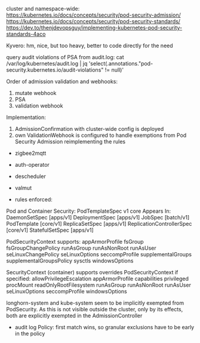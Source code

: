 
cluster and namespace-wide: 
https://kubernetes.io/docs/concepts/security/pod-security-admission/
https://kubernetes.io/docs/concepts/security/pod-security-standards/
https://dev.to/thenjdevopsguy/implementing-kubernetes-pod-security-standards-4aco

Kyvero: hm, nice, but too heavy, better to code directly for the need

query audit violations of PSA from audit.log: cat /var/log/kubernetes/audit.log | jq 'select(.annotations."pod-security.kubernetes.io/audit-violations" != null)'


Order of admission validation and webhooks:
1. mutate webhook
2. PSA
3. validation webhook

Implementation:
1. AdmissionConfirmation with cluster-wide config is deployed
2. own ValidationWebhook is configured to handle exemptions from Pod Security Admission reimplementing the rules
- zigbee2mqtt
- auth-operator
- descheduler
- valmut

- rules enforced: 

Pod and Container Security:
PodTemplateSpec v1 core
Appears In:
    DaemonSetSpec [apps/v1]
    DeploymentSpec [apps/v1]
    JobSpec [batch/v1]
    PodTemplate [core/v1]
    ReplicaSetSpec [apps/v1]
    ReplicationControllerSpec [core/v1]
    StatefulSetSpec [apps/v1]

PodSecurityContext supports:
  appArmorProfile
  fsGroup
  fsGroupChangePolicy
  runAsGroup
  runAsNonRoot
  runAsUser
  seLinuxChangePolicy
  seLinuxOptions
  seccompProfile
  supplementalGroups
  supplementalGroupsPolicy
  sysctls
  windowsOptions

SecurityContext (container) supports overrides PodSecurityContext if specified:
  allowPrivilegeEscalation
  appArmorProfile
  capabilities
  privileged
  procMount
  readOnlyRootFilesystem
  runAsGroup
  runAsNonRoot
  runAsUser
  seLinuxOptions
  seccompProfile
  windowsOptions

longhorn-system and kube-system seem to be implicitly exempted from PodSecurity. As this is not visible outside the cluster, only by its effects, both are explicitly exempted in the AdmissionController
- audit log Policy: first match wins, so granular exclusions have to be early in the policy

